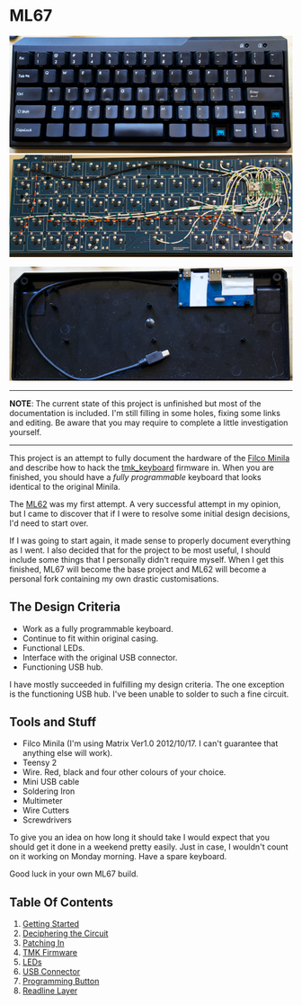 # ML67

![Hacking The Filco Minila](./images/reassembled.png) 
![With TMK Firmware](./images/columns.png)

![In Original Case](./images/usb_connector_in_place.png)


---

**NOTE**: The current state of this project is unfinished but most of the documentation is included. I'm still filling in some holes, fixing some links and editing. Be aware that you may require to complete a little investigation yourself.

---

This project is an attempt to fully document the hardware of the [Filco Minila](https://www.diatec.co.jp/en/det.php?prod_c=1320) and describe how to hack the [tmk_keyboard](https://github.com/tmk/tmk_keyboard) firmware in. When you are finished, you should have a *fully programmable* keyboard that looks identical to the original Minila.

The [ML62](https://github.com/jonhiggs/ml62) was my first attempt. A very successful attempt in my opinion, but I came to discover that if I were to resolve some initial design decisions, I'd need to start over.

If I was going to start again, it made sense to properly document everything as I went. I also decided that for the project to be most useful, I should include some things that I personally didn't require myself. When I get this finished, ML67 will become the base project and ML62 will become a personal fork containing my own drastic customisations.


## The Design Criteria

- Work as a fully programmable keyboard.
- Continue to fit within original casing.
- Functional LEDs.
- Interface with the original USB connector.
- Functioning USB hub.

I have mostly succeeded in fulfilling my design criteria. The one exception is the functioning USB hub. I've been unable to solder to such a fine circuit.


## Tools and Stuff

- Filco Minila (I'm using Matrix Ver1.0 2012/10/17. I can't guarantee that anything else will work).
- Teensy 2
- Wire. Red, black and four other colours of your choice.
- Mini USB cable
- Soldering Iron
- Multimeter
- Wire Cutters
- Screwdrivers

To give you an idea on how long it should take I would expect that you should get it done in a weekend pretty easily. Just in case, I wouldn't count on it working on Monday morning. Have a spare keyboard.

Good luck in your own ML67 build.


## Table Of Contents

1. [Getting Started](./doc/01-getting_started.md)
2. [Deciphering the Circuit](./doc/02-circuit.md)
3. [Patching In](./doc/03-patching.md)
4. [TMK Firmware](./doc/04-tmk.md)
5. [LEDs](./doc/05-leds.md)
6. [USB Connector](./doc/06-usb_connector.md)
7. [Programming Button](./doc/07-programming_button.md)
8. [Readline Layer](./doc/08-readline.md)
